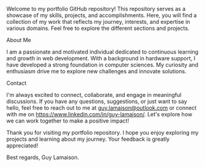 Welcome to my portfolio GitHub repository! This repository serves as a showcase of my skills, projects, and accomplishments. Here, you will find a collection of my work that reflects my journey, interests, and expertise in various domains. Feel free to explore the different sections and projects.

About Me

I am a passionate and motivated individual dedicated to continuous learning and growth in web development. With a background in hardware support, I have developed a strong foundation in computer sciences. My curiosity and enthusiasm drive me to explore new challenges and innovate solutions.

Contact

I'm always excited to connect, collaborate, and engage in meaningful discussions. If you have any questions, suggestions, or just want to say hello, feel free to reach out to me at guy.lamaison@outlook.com or connect with me on https://www.linkedin.com/in/guy-lamaison/. Let's explore how we can work together to make a positive impact!

Thank you for visiting my portfolio repository. I hope you enjoy exploring my projects and learning about my journey. Your feedback is greatly appreciated!

Best regards,
Guy Lamaison.
